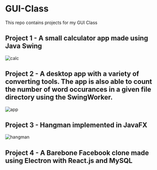 # GUI-Class
This repo contains projects for my GUI Class

## Project 1 - A small calculator app made using Java Swing

![calc](https://user-images.githubusercontent.com/21237266/38759299-103dfbae-3f2a-11e8-9aac-aa5533d3a686.JPG)

## Project 2 - A desktop app with a variety of converting tools. The app is also able to count the number of word occurances in a given file directory using the SwingWorker.

![app](https://user-images.githubusercontent.com/21237266/38759297-0dc474d4-3f2a-11e8-82dd-ed8269591771.JPG)

## Project 3 - Hangman implemented in JavaFX

![hangman](https://user-images.githubusercontent.com/21237266/38759298-0eccebfe-3f2a-11e8-932f-89343c260659.JPG)

## Project 4 - A Barebone Facebook clone made using Electron with React.js and MySQL
